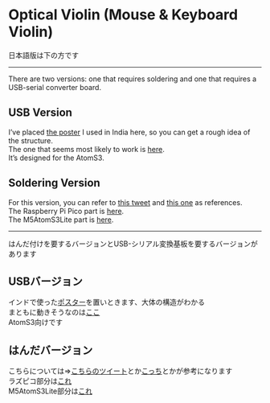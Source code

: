 # Optical Violin (Mouse & Keyboard Violin)

日本語版は下の方です

---

There are two versions: one that requires soldering and one that requires a USB-serial converter board.  
## USB Version
I’ve placed [the poster]() I used in India here, so you can get a rough idea of the structure.  
The one that seems most likely to work is [here](https://github.com/ogawa3427/optical_violin/tree/first_mine).  
It’s designed for the AtomS3.  

## Soldering Version
For this version, you can refer to [this tweet](https://x.com/karaage0703/status/1804422980815990994) and [this one]() as references.  
The Raspberry Pi Pico part is [here](https://github.com/ogawa3427/optical_violin/tree/main/fret).  
The M5AtomS3Lite part is [here](https://github.com/ogawa3427/optical_violin/tree/main/bow).  

---

はんだ付けを要するバージョンとUSB-シリアル変換基板を要するバージョンがあります  
## USBバージョン
インドで使った[ポスター]()を置いときます、大体の構造がわかる  
まともに動きそうなのは[ここ](https://github.com/ogawa3427/optical_violin/tree/first_mine)  
AtomS3向けです  

## はんだバージョン
こちらについては=>[こちらのツイート](https://x.com/karaage0703/status/1804422980815990994)とか[こっち]()とかが参考になります  
ラズピコ部分は[これ](https://github.com/ogawa3427/optical_violin/tree/main/fret)  
M5AtomS3Lite部分は[これ](https://github.com/ogawa3427/optical_violin/tree/main/bow)  
